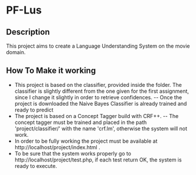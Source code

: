 # PF-Lus

## Description
This project aims to create a Language Understanding System on the movie domain.

## How To Make it working
- This project is based on the classifier, provided inside the folder. The classifier is slightly different from the one given for the first assignment, since I change it slightly in order to retrieve confidences.
-- Once the project is downloaded the Naive Bayes Classifier is already trained and ready to predict
- The project is based on a Concept Tagger build with CRF++.
-- The concept tagger must be trained and placed in the path 'project/classifier/' with the name 'crf.lm', otherwise the system will not work.
- In order to be fully working the project must be available at http://localhost/project/index.html .
- To be sure that the system works properly go to http://localhost/project/test.php, if each test return OK, the system is ready to execute.

